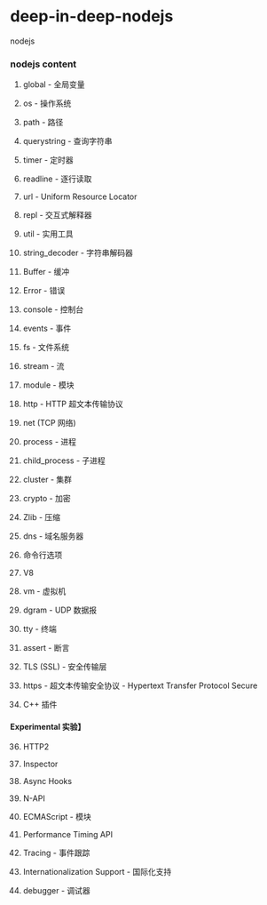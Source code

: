 # deep-in-deep-nodejs
nodejs


### nodejs content

1. global - 全局变量

2. os - 操作系统

3. path - 路径

4. querystring - 查询字符串

5. timer - 定时器

6. readline - 逐行读取

7. url - Uniform Resource Locator

8. repl - 交互式解释器

9. util - 实用工具

10. string_decoder - 字符串解码器

11. Buffer - 缓冲

12. Error - 错误

13. console - 控制台

14. events - 事件

15. fs - 文件系统

16. stream - 流

17. module - 模块

18. http - HTTP 超文本传输协议

19. net (TCP 网络)

20. process - 进程

21. child_process - 子进程

22. cluster - 集群

23. crypto - 加密

24. Zlib - 压缩

25. dns - 域名服务器

26. 命令行选项

27. V8

28. vm - 虚拟机

30. dgram - UDP 数据报

31. tty - 终端

32. assert - 断言

33. TLS (SSL) - 安全传输层

34. https - 超文本传输安全协议 - Hypertext Transfer Protocol Secure

35. C++ 插件

#### Experimental 实验】

36. HTTP2

37. Inspector

38. Async Hooks

39. N-API

40. ECMAScript - 模块

41. Performance Timing API

42. Tracing - 事件跟踪

43. Internationalization Support - 国际化支持

44. debugger - 调试器

